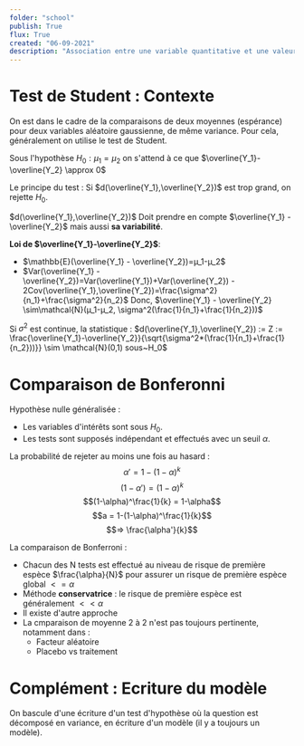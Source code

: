 ```yaml
---
folder: "school"
publish: True
flux: True
created: "06-09-2021"
description: "Association entre une variable quantitative et une valeure qualitative"
---
```

# Test de Student : Contexte
On est dans le cadre de la comparaisons de deux moyennes (espérance) pour deux variables aléatoire gaussienne, de même variance.
Pour cela, généralement on utilise le test de Student.

Sous l'hypothèse $H_0 : µ_1=µ_2$ on s'attend à ce que $\overline{Y_1}-\overline{Y_2} \approx 0$ 

Le principe du test : 
Si $d(\overline{Y_1},\overline{Y_2})$ est trop grand, on rejette $H_0$. 

$d(\overline{Y_1},\overline{Y_2})$ Doit prendre en compte $\overline{Y_1} - \overline{Y_2}$ mais aussi **sa variabilité**. 

**Loi de $\overline{Y_1}-\overline{Y_2}$**:
- $\mathbb{E}(\overline{Y_1} - \overline{Y_2})=µ_1-µ_2$
- $Var(\overline{Y_1} - \overline{Y_2})=Var(\overline{Y_1})+Var(\overline{Y_2}) - 2Cov(\overline{Y_1},\overline{Y_2})=\frac{\sigma^2}{n_1}+\frac{\sigma^2}{n_2}$
	Donc, $\overline{Y_1} - \overline{Y_2} \sim\mathcal{N}(µ_1-µ_2, \sigma^2(\frac{1}{n_1}+\frac{1}{n_2}))$

Si $\sigma^2$ est continue, la statistique :
$d(\overline{Y_1},\overline{Y_2}) := Z := \frac{\overline{Y_1}-\overline{Y_2}}{\sqrt{\sigma^2*(\frac{1}{n_1}+\frac{1}{n_2}))}} \sim \mathcal{N}(0,1) sous~H_0$

# Comparaison de Bonferonni

Hypothèse nulle généralisée : 
- Les variables d'intérêts sont sous $H_0$. 
- Les tests sont supposés indépendant et effectués avec un seuil $\alpha$.

La probabilité de rejeter au moins une fois au hasard :
$$\alpha' =  1-(1-\alpha)^k$$
$$(1-\alpha') = (1-\alpha)^k$$
$$(1-\alpha)^\frac{1}{k} = 1-\alpha$$
$$a = 1-(1-\alpha)^\frac{1}{k}$$
$$=> \frac{\alpha'}{k}$$

La comparaison de Bonferroni : 
- Chacun des N tests est effectué au niveau de risque de première espèce $\frac{\alpha}{N}$ pour assurer un risque de première espèce global $<= \alpha$
- Méthode **conservatrice** : le risque de première espèce est généralement $<<\alpha$
- Il existe d'autre approche
- La cmparaison de moyenne 2 à 2 n'est pas toujours pertinente, notamment dans :
	- Facteur aléatoire
	- Placebo vs traitement

# Complément : Ecriture du modèle

On bascule d'une écriture d'un test d'hypothèse où la question est décomposé en variance, en écriture d'un modèle (il y a toujours un modèle).